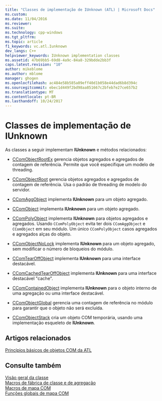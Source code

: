```yaml
---
title: "Classes de implementação de IUnknown (ATL) | Microsoft Docs"
ms.custom: 
ms.date: 11/04/2016
ms.reviewer: 
ms.suite: 
ms.technology: cpp-windows
ms.tgt_pltfrm: 
ms.topic: article
f1_keywords: vc.atl.Iunknown
dev_langs: C++
helpviewer_keywords: IUnknown implementation classes
ms.assetid: 47b69bb5-69d8-4a9c-84a8-329bdde2bb3f
caps.latest.revision: "10"
author: mikeblome
ms.author: mblome
manager: ghogen
ms.openlocfilehash: ac484e58b585a09eff40d1b058e44dad6b8d394c
ms.sourcegitcommit: ebec1d449f2bd98aa851667c2bfeb7e27ce657b2
ms.translationtype: MT
ms.contentlocale: pt-BR
ms.lasthandoff: 10/24/2017
---
```

# <a name="iunknown-implementation-classes"></a>Classes de implementação de IUnknown
As classes a seguir implementam **IUnknown** e métodos relacionados:  
  
-   [CComObjectRootEx](../atl/reference/ccomobjectrootex-class.md) gerencia objetos agregados e agregados de contagem de referência. Permite que você especifique um modelo de threading.  
  
-   [CComObjectRoot](../atl/reference/ccomobjectroot-class.md) gerencia objetos agregados e agregados de contagem de referência. Usa o padrão de threading de modelo do servidor.  
  
-   [CComAggObject](../atl/reference/ccomaggobject-class.md) implementa **IUnknown** para um objeto agregado.  
  
-   [CComObject](../atl/reference/ccomobject-class.md) implementa **IUnknown** para um objeto agregado.  
  
-   [CComPolyObject](../atl/reference/ccompolyobject-class.md) implementa **IUnknown** para objetos agregados e agregados. Usando `CComPolyObject` evita ter dois `CComAggObject` e `CComObject` em seu módulo. Um único `CComPolyObject` casos agregados e agregados alças do objeto.  
  
-   [CComObjectNoLock](../atl/reference/ccomobjectnolock-class.md) implementa **IUnknown** para um objeto agregado, sem modificar o número de bloqueios do módulo.  
  
-   [CComTearOffObject](../atl/reference/ccomtearoffobject-class.md) implementa **IUnknown** para uma interface destacável.  
  
-   [CComCachedTearOffObject](../atl/reference/ccomcachedtearoffobject-class.md) implementa **IUnknown** para uma interface destacável "cache".  
  
-   [CComContainedObject](../atl/reference/ccomcontainedobject-class.md) implementa **IUnknown** para o objeto interno de uma agregação ou uma interface destacável.  
  
-   [CComObjectGlobal](../atl/reference/ccomobjectglobal-class.md) gerencia uma contagem de referência no módulo para garantir que o objeto não será excluída.  
  
-   [CComObjectStack](../atl/reference/ccomobjectstack-class.md) cria um objeto COM temporária, usando uma implementação esqueleto de **IUnknown**.  
  
## <a name="related-articles"></a>Artigos relacionados  
 [Princípios básicos de objetos COM da ATL](../atl/fundamentals-of-atl-com-objects.md)  
  
## <a name="see-also"></a>Consulte também  
 [Visão geral da classe](../atl/atl-class-overview.md)   
 [Macros de fábrica de classe e de agregação](../atl/reference/aggregation-and-class-factory-macros.md)   
 [Macros de mapa COM](../atl/reference/com-map-macros.md)   
 [Funções globais de mapa COM](../atl/reference/com-map-global-functions.md)

